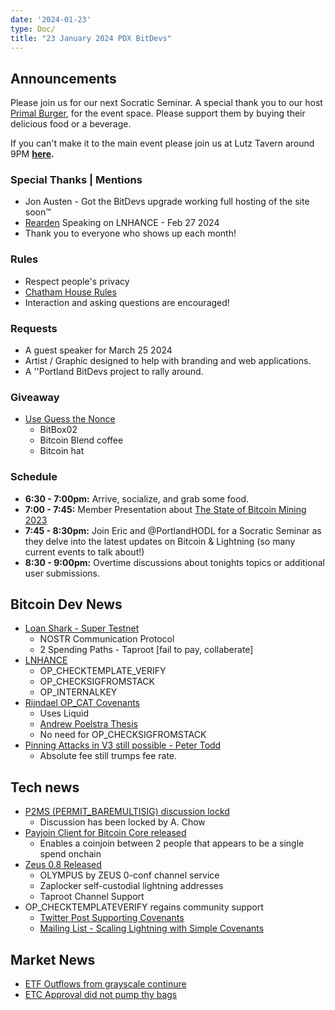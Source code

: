 ```yaml
---
date: '2024-01-23'
type: Doc/
title: "23 January 2024 PDX BitDevs"
---
```


## Announcements

Please join us for our next Socratic Seminar. A special thank you to our host <a href="https://dicksprimalburger.com/" data-no-summary>Primal Burger</a>, for the event space. Please support them by buying their delicious food or a beverage.

If you can't make it to the main event please join us at Lutz Tavern around 9PM **<a href="https://www.lutztavern.com/" data-no-summary>here</a>.**

### Special Thanks | Mentions
- Jon Austen - Got the BitDevs upgrade working full hosting of the site soon™
- [Rearden](https://twitter.com/reardencode) Speaking on LNHANCE - Feb 27 2024
- Thank you to everyone who shows up each month!

### Rules
- Respect people's privacy
- [Chatham House Rules](https://www.chathamhouse.org/about-us/chatham-house-rule)
- Interaction and asking questions are encouraged!

### Requests
- A guest speaker for March 25 2024
- Artist / Graphic designed to help with branding and web applications.
- A ''Portland BitDevs project to rally around.

### Giveaway
- [Use Guess the Nonce](https://nonce.portlandbitdevs.com/)
    - BitBox02
    - Bitcoin Blend coffee
    - Bitcoin hat

### Schedule
- **6:30 - 7:00pm:** Arrive, socialize, and grab some food.
- **7:00 - 7:45:** Member Presentation about [The State of Bitcoin Mining 2023]()
- **7:45 - 8:30pm:** Join Eric and @PortlandHODL for a Socratic Seminar as they delve into the latest updates on Bitcoin & Lightning (so many current events to talk about!)
- **8:30 - 9:00pm:** Overtime discussions about tonights topics or additional user submissions.

## Bitcoin Dev News
- [Loan Shark - Super Testnet](https://stacker.news/items/371764)
    - NOSTR Communication Protocol
    - 2 Spending Paths - Taproot [fail to pay, collaberate]
- [LNHANCE](https://github.com/bitcoin/bitcoin/pull/29198)
    - OP_CHECKTEMPLATE_VERIFY
    - OP_CHECKSIGFROMSTACK
    - OP_INTERNALKEY
- [Rijndael OP_CAT Covenants](https://twitter.com/rot13maxi/status/1748452535017296069)
    - Uses Liquid
    - [Andrew Poelstra Thesis](https://medium.com/blockstream/cat-and-schnorr-tricks-i-faf1b59bd298)
    - No need for OP_CHECKSIGFROMSTACK
- [Pinning Attacks in V3 still possible - Peter Todd](https://petertodd.org/2023/v3-txs-pinning-vulnerability)
    - Absolute fee still trumps fee rate.


## Tech news
- [P2MS (PERMIT_BAREMULTISIG) discussion lockd](https://github.com/bitcoin/bitcoin/pull/28217)
    - Discussion has been locked by A. Chow
- [Payjoin Client for Bitcoin Core released](https://github.com/payjoin/rust-payjoin/tree/master/payjoin-cli)
    - Enables a coinjoin between 2 people that appears to be a single spend onchain
- [Zeus 0.8 Released](https://github.com/ZeusLN/zeus/releases/tag/v0.8.0)
    - OLYMPUS by ZEUS 0-conf channel service
    - Zaplocker self-custodial lightning addresses
    - Taproot Channel Support
- OP_CHECKTEMPLATEVERIFY regains community support
    - [Twitter Post Supporting Covenants](https://twitter.com/reardencode/status/1739059702485709212)
    - [Mailing List - Scaling Lightning with Simple Covenants](https://lists.linuxfoundation.org/pipermail/bitcoin-dev/2023-September/021941.html)

## Market News
- [ETF Outflows from grayscale continure](https://twitter.com/thomas_fahrer/status/1749935401538904437)
- [ETC Approval did not pump thy bags](https://www.bloomberg.com/news/articles/2024-01-22/bitcoin-slips-back-toward-40-000-as-etf-hype-simmers)
